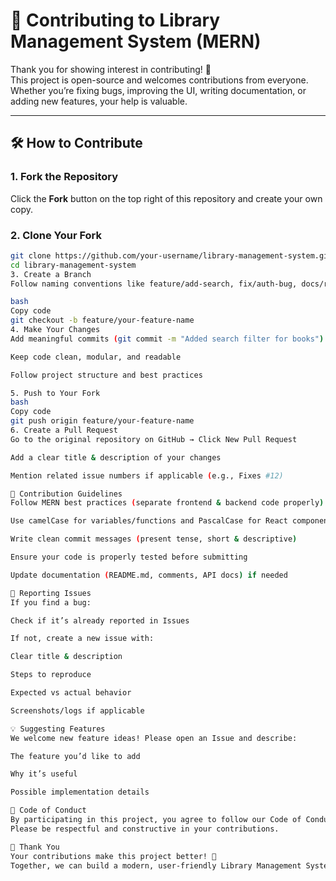 # 🤝 Contributing to Library Management System (MERN)

Thank you for showing interest in contributing! 🎉  
This project is open-source and welcomes contributions from everyone.  
Whether you’re fixing bugs, improving the UI, writing documentation, or adding new features, your help is valuable.

---

## 🛠️ How to Contribute

### 1. Fork the Repository
Click the **Fork** button on the top right of this repository and create your own copy.

### 2. Clone Your Fork
```bash
git clone https://github.com/your-username/library-management-system.git
cd library-management-system
3. Create a Branch
Follow naming conventions like feature/add-search, fix/auth-bug, docs/readme.

bash
Copy code
git checkout -b feature/your-feature-name
4. Make Your Changes
Add meaningful commits (git commit -m "Added search filter for books")

Keep code clean, modular, and readable

Follow project structure and best practices

5. Push to Your Fork
bash
Copy code
git push origin feature/your-feature-name
6. Create a Pull Request
Go to the original repository on GitHub → Click New Pull Request

Add a clear title & description of your changes

Mention related issue numbers if applicable (e.g., Fixes #12)

🧾 Contribution Guidelines
Follow MERN best practices (separate frontend & backend code properly)

Use camelCase for variables/functions and PascalCase for React components

Write clean commit messages (present tense, short & descriptive)

Ensure your code is properly tested before submitting

Update documentation (README.md, comments, API docs) if needed

🐛 Reporting Issues
If you find a bug:

Check if it’s already reported in Issues

If not, create a new issue with:

Clear title & description

Steps to reproduce

Expected vs actual behavior

Screenshots/logs if applicable

💡 Suggesting Features
We welcome new feature ideas! Please open an Issue and describe:

The feature you’d like to add

Why it’s useful

Possible implementation details

📜 Code of Conduct
By participating in this project, you agree to follow our Code of Conduct (to be added).
Please be respectful and constructive in your contributions.

🙌 Thank You
Your contributions make this project better! 💖
Together, we can build a modern, user-friendly Library Management System.
